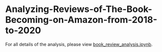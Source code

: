 # Analyzing-Reviews-of-The-Book-Becoming-on-Amazon-from-2018-to-2020

For all details of the analysis, please view [book_review_analysis.ipynb](book_review_analysis.ipynb).